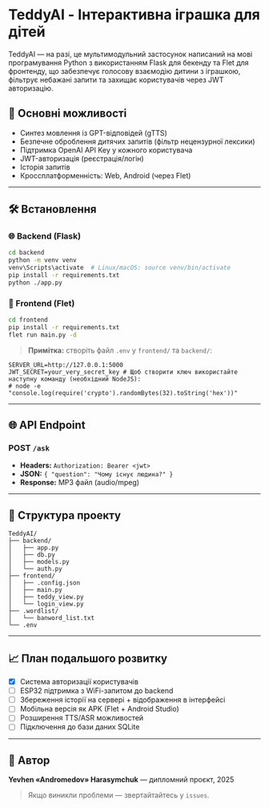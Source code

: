 # TeddyAI - Інтерактивна іграшка для дiтей

TeddyAI — на разі, це мультимодульний застосунок написаний на мові програмування Python з використанням Flask для бекенду та Flet для фронтенду, що забезпечує голосову взаємодiю дитини з іграшкою, фiльтрує небажанi запити та захищає користувачів через JWT авторизацiю.

## 📄 Основнi можливостi

* Синтез мовлення із GPT-відповідей (gTTS)
* Безпечне оброблення дитячих запитів (фільтр нецензурної лексики)
* Підтримка OpenAI API Key у кожного користувача
* JWT-авторизацiя (реєстрацiя/логін)
* Історія запитів
* Кроссплатформенність: Web, Android (через Flet)

---

## 🛠️ Встановлення

### 🌐 Backend (Flask)

```bash
cd backend
python -m venv venv
venv\Scripts\activate  # Linux/macOS: source venv/bin/activate
pip install -r requirements.txt
python ./app.py
```

### 🎨 Frontend (Flet)

```bash
cd frontend
pip install -r requirements.txt
flet run main.py -d
```

> **Примітка:** створіть файл `.env` у `frontend/` та `backend/`:

```
SERVER_URL=http://127.0.0.1:5000
JWT_SECRET=your_very_secret_key # Щоб створити ключ використайте наступну команду (необхідний NodeJS):
# node -e "console.log(require('crypto').randomBytes(32).toString('hex'))"
```

---

## 🌐 API Endpoint

### POST `/ask`

* **Headers:** `Authorization: Bearer <jwt>`
* **JSON:** `{ "question": "Чому існує людина?" }`
* **Response:** MP3 файл (audio/mpeg)

---

## 🔧 Структура проекту

```
TeddyAI/
├── backend/
│   ├── app.py
│   ├── db.py
│   ├── models.py
│   └── auth.py
├── frontend/
│   ├── .config.json
│   ├── main.py
│   ├── teddy_view.py
│   └── login_view.py
├── .wordlist/
│   └── banword_list.txt
└── .env
```

---

## 📈 План подальшого розвитку

* [x] Система авторизації користувачів
* [ ] ESP32 підтримка з WiFi-запитом до backend
* [ ] Збереження історії на сервері + відображення в інтерфейсі
* [ ] Мобільна версія як APK (Flet + Android Studio)
* [ ] Розширення TTS/ASR можливостей
* [ ] Підключення до бази даних SQLite

---

## 🚀 Автор

**Yevhen «Andromedov» Harasymchuk** — дипломний проєкт, 2025

> Якщо виникли проблеми — звертайтайтесь у `issues`.
